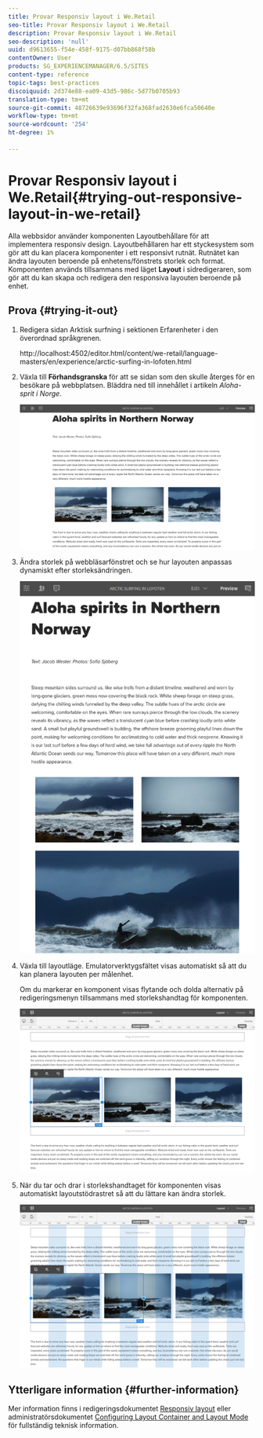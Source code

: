 ```yaml
---
title: Provar Responsiv layout i We.Retail
seo-title: Provar Responsiv layout i We.Retail
description: Provar Responsiv layout i We.Retail
seo-description: 'null'
uuid: d9613655-f54e-458f-9175-d07bb868f58b
contentOwner: User
products: SG_EXPERIENCEMANAGER/6.5/SITES
content-type: reference
topic-tags: best-practices
discoiquuid: 2d374e88-ea09-43d5-986c-5d77b0705b93
translation-type: tm+mt
source-git-commit: 48726639e93696f32fa368fad2630e6fca50640e
workflow-type: tm+mt
source-wordcount: '254'
ht-degree: 1%

---
```



# Provar Responsiv layout i We.Retail{#trying-out-responsive-layout-in-we-retail}

Alla webbsidor använder komponenten Layoutbehållare för att implementera responsiv design. Layoutbehållaren har ett styckesystem som gör att du kan placera komponenter i ett responsivt rutnät. Rutnätet kan ändra layouten beroende på enhetens/fönstrets storlek och format. Komponenten används tillsammans med läget **Layout** i sidredigeraren, som gör att du kan skapa och redigera den responsiva layouten beroende på enhet.

## Prova {#trying-it-out}

1. Redigera sidan Arktisk surfning i sektionen Erfarenheter i den överordnad språkgrenen.

   http://localhost:4502/editor.html/content/we-retail/language-masters/en/experience/arctic-surfing-in-lofoten.html

1. Växla till **Förhandsgranska** för att se sidan som den skulle återges för en besökare på webbplatsen. Bläddra ned till innehållet i artikeln *Aloha-sprit i Norge*.

   ![chlimage_1-178](assets/chlimage_1-178.png)

1. Ändra storlek på webbläsarfönstret och se hur layouten anpassas dynamiskt efter storleksändringen.

   ![chlimage_1-179](assets/chlimage_1-179.png)

1. Växla till layoutläge. Emulatorverktygsfältet visas automatiskt så att du kan planera layouten per målenhet.

   Om du markerar en komponent visas flytande och dolda alternativ på redigeringsmenyn tillsammans med storlekshandtag för komponenten.

   ![chlimage_1-180](assets/chlimage_1-180.png)

1. När du tar och drar i storlekshandtaget för komponenten visas automatiskt layoutstödrastret så att du lättare kan ändra storlek.

   ![chlimage_1-181](assets/chlimage_1-181.png)

## Ytterligare information {#further-information}

Mer information finns i redigeringsdokumentet [Responsiv layout](/help/sites-authoring/responsive-layout.md) eller administratörsdokumentet [Configuring Layout Container and Layout Mode](/help/sites-administering/configuring-responsive-layout.md) för fullständig teknisk information.

